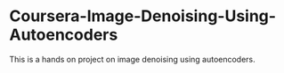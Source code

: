 # Coursera-Image-Denoising-Using-Autoencoders
This is a hands on project on image denoising using autoencoders.
